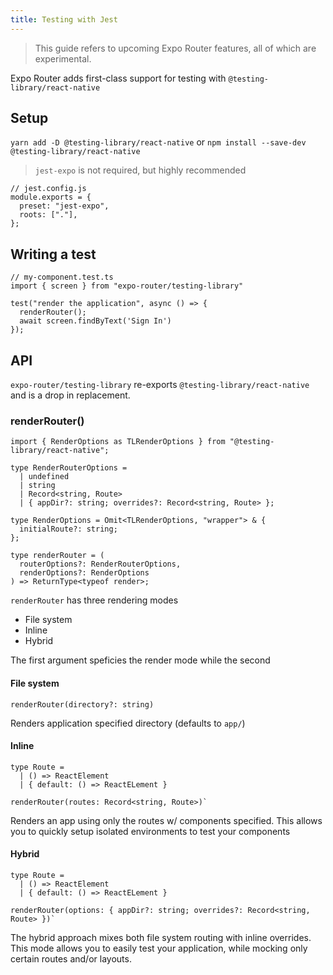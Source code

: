 ```yaml
---
title: Testing with Jest
---
```


> This guide refers to upcoming Expo Router features, all of which are experimental.

Expo Router adds first-class support for testing with `@testing-library/react-native`

## Setup

`yarn add -D @testing-library/react-native` or `npm install --save-dev @testing-library/react-native`

> `jest-expo` is not required, but highly recommended

```tsx
// jest.config.js
module.exports = {
  preset: "jest-expo",
  roots: ["."],
};
```

## Writing a test

```
// my-component.test.ts
import { screen } from "expo-router/testing-library"

test("render the application", async () => {
  renderRouter();
  await screen.findByText('Sign In')
});
```

## API

`expo-router/testing-library` re-exports `@testing-library/react-native` and is a drop in replacement.

### renderRouter()

```tsx
import { RenderOptions as TLRenderOptions } from "@testing-library/react-native";

type RenderRouterOptions =
  | undefined
  | string
  | Record<string, Route>
  | { appDir?: string; overrides?: Record<string, Route> };

type RenderOptions = Omit<TLRenderOptions, "wrapper"> & {
  initialRoute?: string;
};

type renderRouter = (
  routerOptions?: RenderRouterOptions,
  renderOptions?: RenderOptions
) => ReturnType<typeof render>;
```

`renderRouter` has three rendering modes

- File system
- Inline
- Hybrid

The first argument speficies the render mode while the second

#### File system

`renderRouter(directory?: string)`

Renders application specified directory (defaults to `app/`)

#### Inline

```tsx
type Route =
  | () => ReactElement
  | { default: () => ReactELement }

renderRouter(routes: Record<string, Route>)`

```

Renders an app using only the routes w/ components specified. This allows you to quickly setup isolated environments to test your components

#### Hybrid

```tsx
type Route =
  | () => ReactElement
  | { default: () => ReactELement }

renderRouter(options: { appDir?: string; overrides?: Record<string, Route> })`
```

The hybrid approach mixes both file system routing with inline overrides. This mode allows you to easily test your application, while mocking only certain routes and/or layouts.
